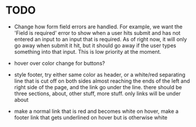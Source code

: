 # TODO

- Change how form field errors are handled. For example, we want the 'Field is required' error to show when a user hits submit and has not entered an input to an input that is required. As of right now, it will only go away when submit it hit, but it should go away if the user types something into that input. This is low priority at the moment.
- hover over color change for buttons?

- style footer, try either same color as header, or a white/red separating line that is cut off on both sides almost reaching the ends of the left and right side of the page, and the link go under the line. there should be three sections, about, other stuff, more stuff. only links will be under about
- make a normal link that is red and becomes white on hover, make a footer link that gets underlined on hover but is otherwise white
